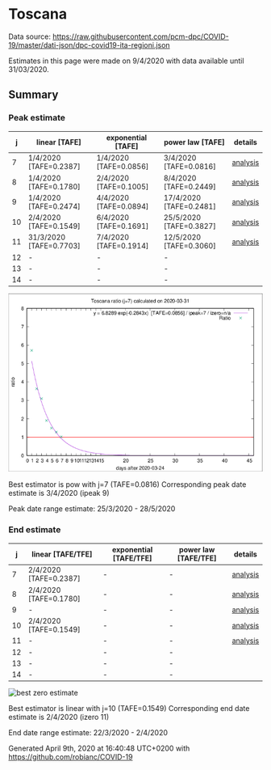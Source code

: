 # Toscana


Data source: https://raw.githubusercontent.com/pcm-dpc/COVID-19/master/dati-json/dpc-covid19-ita-regioni.json

Estimates in this page were made on 9/4/2020 with data available until 31/03/2020.


## Summary 

### Peak estimate 
|j|linear [TAFE]|exponential [TAFE]|power law [TAFE]|details|
|---|----|-----------|---------|-------|
|7|1/4/2020 [TAFE=0.2387]|1/4/2020 [TAFE=0.0856]|3/4/2020 [TAFE=0.0816]|[analysis](COVID-19_toscana_j7_2020-03-31.md)|
|8|1/4/2020 [TAFE=0.1780]|2/4/2020 [TAFE=0.1005]|8/4/2020 [TAFE=0.2449]|[analysis](COVID-19_toscana_j8_2020-03-31.md)|
|9|1/4/2020 [TAFE=0.2474]|4/4/2020 [TAFE=0.0894]|17/4/2020 [TAFE=0.2481]|[analysis](COVID-19_toscana_j9_2020-03-31.md)|
|10|2/4/2020 [TAFE=0.1549]|6/4/2020 [TAFE=0.1691]|25/5/2020 [TAFE=0.3827]|[analysis](COVID-19_toscana_j10_2020-03-31.md)|
|11|31/3/2020 [TAFE=0.7703]|7/4/2020 [TAFE=0.1914]|12/5/2020 [TAFE=0.3060]|[analysis](COVID-19_toscana_j11_2020-03-31.md)|
|12|-|-|-||
|13|-|-|-||
|14|-|-|-||

![best peak estimate](COVID-19_toscana_j7_2020-03-31.png)

Best estimator is pow with j=7 (TAFE=0.0816)
Corresponding peak date estimate is 3/4/2020 (ipeak 9)


Peak date range estimate: 25/3/2020 - 28/5/2020

### End estimate 
|j|linear [TAFE/TFE]|exponential [TAFE/TFE]|power law [TAFE/TFE]|details|
|---|----|-----------|---------|-------|
|7|2/4/2020 [TAFE=0.2387]|-|-|[analysis](COVID-19_toscana_j7_2020-03-31.md)|
|8|2/4/2020 [TAFE=0.1780]|-|-|[analysis](COVID-19_toscana_j8_2020-03-31.md)|
|9|-|-|-|[analysis](COVID-19_toscana_j9_2020-03-31.md)|
|10|2/4/2020 [TAFE=0.1549]|-|-|[analysis](COVID-19_toscana_j10_2020-03-31.md)|
|11|-|-|-|[analysis](COVID-19_toscana_j11_2020-03-31.md)|
|12|-|-|-||
|13|-|-|-||
|14|-|-|-||

![best zero estimate](COVID-19_toscana_j10_2020-03-31.png)

Best estimator is linear with j=10 (TAFE=0.1549)
Corresponding end date estimate is 2/4/2020 (izero 11)


End date range estimate: 22/3/2020 - 2/4/2020

Generated April 9th, 2020 at 16:40:48 UTC+0200 with https://github.com/robianc/COVID-19
